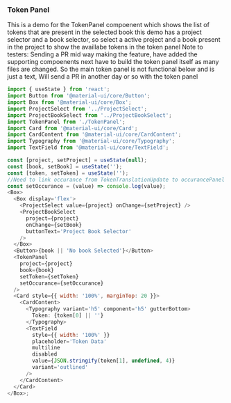 ### Token Panel

This is a demo for the TokenPanel compoenent which shows the list of tokens that are present in the selected book
this demo has a project selector and a book selector, so select a active project and a book present in the project to show the availlabe tokens in the token panel
Note to testers:
Sending a PR mid way making the feature, have added the supporting compoenents next have to build the token panel itself
as many files are changed. So the main token panel is not functional below and is just a text, Will send a PR in another day or so with the token panel

```js
import { useState } from 'react';
import Button from '@material-ui/core/Button';
import Box from '@material-ui/core/Box';
import ProjectSelect from '../ProjectSelect';
import ProjectBookSelect from '../ProjectBookSelect';
import TokenPanel from './TokenPanel';
import Card from '@material-ui/core/Card';
import CardContent from '@material-ui/core/CardContent';
import Typography from '@material-ui/core/Typography';
import TextField from '@material-ui/core/TextField';

const [project, setProject] = useState(null);
const [book, setBook] = useState('');
const [token, setToken] = useState('');
//Need to link occurance from TokenTranslationUpdate to occurancePanel
const setOccurance = (value) => console.log(value);
<Box>
  <Box display='flex'>
    <ProjectSelect value={project} onChange={setProject} />
    <ProjectBookSelect
      project={project}
      onChange={setBook}
      buttonText='Project Book Selector'
    />
  </Box>
  <Button>{book || 'No book Selected'}</Button>
  <TokenPanel
    project={project}
    book={book}
    setToken={setToken}
    setOccurance={setOccurance}
  />
  <Card style={{ width: '100%', marginTop: 20 }}>
    <CardContent>
      <Typography variant='h5' component='h5' gutterBottom>
        Token: {token[0] || ''}
      </Typography>
      <TextField
        style={{ width: '100%' }}
        placeholder='Token Data'
        multiline
        disabled
        value={JSON.stringify(token[1], undefined, 4)}
        variant='outlined'
      />
    </CardContent>
  </Card>
</Box>;
```
